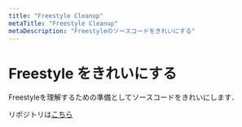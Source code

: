 ```yaml
---
title: "Freestyle Cleanup"
metaTitle: "Freestyle Cleanup"
metaDescription: "Freestyleのソースコードをきれいにする"
---
```


# Freestyle をきれいにする

Freestyleを理解するための準備としてソースコードをきれいにします．

リポジトリは[こちら](https://github.com/hzuika/blender/commits/frs_cleanup)
